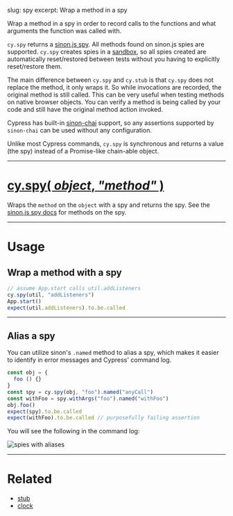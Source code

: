 slug: spy
excerpt: Wrap a method in a spy

Wrap a method in a spy in order to record calls to the functions and what arguments the function was called with.

`cy.spy` returns a [sinon.js spy](http://sinonjs.org/docs/#spies). All methods found on sinon.js spies are supported. `cy.spy` creates spies in a [sandbox](http://sinonjs.org/docs/#sandbox), so all spies created are automatically reset/restored between tests without you having to explicitly reset/restore them.

The main difference between `cy.spy` and `cy.stub` is that `cy.spy` does not replace the method, it only wraps it. So while invocations are recorded, the original method is still called. This can be very useful when testing methods on native browser objects. You can verify a method is being called by your code and still have the original method action invoked.

Cypress has built-in [sinon-chai](https://github.com/domenic/sinon-chai) support, so any assertions supported by `sinon-chai` can be used without any configuration.

Unlike most Cypress commands, `cy.spy` is synchronous and returns a value (the spy) instead of a Promise-like chain-able object.

***

# [cy.spy( *object*, *"method"* )](#section-usage)

Wraps the `method` on the `object` with a spy and returns the spy. See the [sinon.js spy docs](http://sinonjs.org/docs/#spies) for methods on the spy.

***

# Usage

## Wrap a method with a spy

```javascript
// assume App.start calls util.addListeners
cy.spy(util, "addListeners")
App.start()
expect(util.addListeners).to.be.called  

```

***

## Alias a spy

You can utilize sinon's `.named` method to alias a spy, which makes it easier to identify in error messages and Cypress' command log.

```javascript
const obj = {
  foo () {}
}
const spy = cy.spy(obj, "foo").named("anyCall")
const withFoo = spy.withArgs("foo").named("withFoo")
obj.foo()
expect(spy).to.be.called
expect(withFoo).to.be.called // purposefully failing assertion
```

You will see the following in the command log:

![spies with aliases](https://cloud.githubusercontent.com/assets/1157043/22254158/ced71846-e221-11e6-960b-11effd6309fc.png)

***

# Related

- [stub](https://on.cypress.io/api/stub)
- [clock](https://on.cypress.io/api/clock)
